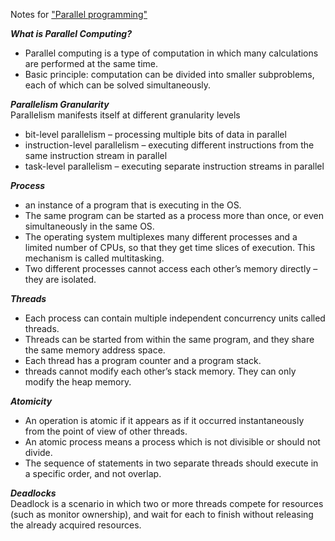 Notes for ["Parallel programming"](https://www.coursera.org/learn/parprog1)

___What is Parallel Computing?___  
  *  Parallel computing is a type of computation in which many calculations are performed at the same time.  
  *  Basic principle: computation can be divided into smaller subproblems, each of which can be solved simultaneously.  

___Parallelism Granularity___  
Parallelism manifests itself at different granularity levels
  *  bit-level parallelism – processing multiple bits of data in parallel
  *  instruction-level parallelism – executing different instructions from the same instruction stream in parallel
  *  task-level parallelism – executing separate instruction streams in parallel

___Process___  
  *  an instance of a program that is executing in the OS.
  *  The same program can be started as a process more than once, or even simultaneously in the same OS. 
  *  The operating system multiplexes many different processes and a limited number of CPUs, so that they get time slices of execution. This mechanism is called multitasking.
  *  Two different processes cannot access each other’s memory directly – they are isolated.
  
___Threads___  
  *  Each process can contain multiple independent concurrency units called threads.
  *  Threads can be started from within the same program, and they share the same memory address space.
  *  Each thread has a program counter and a program stack.
  *  threads cannot modify each other’s stack memory. They can only modify the heap memory.

___Atomicity___  
  *  An operation is atomic if it appears as if it occurred instantaneously from the point of view of other threads.  
  *  An atomic process means a process which is not divisible or should not divide.  
  *  The sequence of statements in two separate threads should execute in a specific order, and not overlap.  
  
___Deadlocks___  
Deadlock is a scenario in which two or more threads compete for resources (such as monitor ownership), and wait for each to finish without releasing the already acquired resources.  

